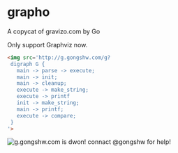 # grapho
A copycat of gravizo.com by Go

Only support Graphviz now.

```html
<img src='http://g.gongshw.com/g?
 digraph G {
   main -> parse -> execute;
   main -> init;
   main -> cleanup;
   execute -> make_string;
   execute -> printf
   init -> make_string;
   main -> printf;
   execute -> compare;
 }
'>
```

<img alt="g.gongshw.com is dwon! connact @gongshw for help!" src='http://g.gongshw.com/g?
 digraph G {
   main -> parse -> execute;
   main -> init;
   main -> cleanup;
   execute -> make_string;
   execute -> printf
   init -> make_string;
   main -> printf;
   execute -> compare;
 }
'>
